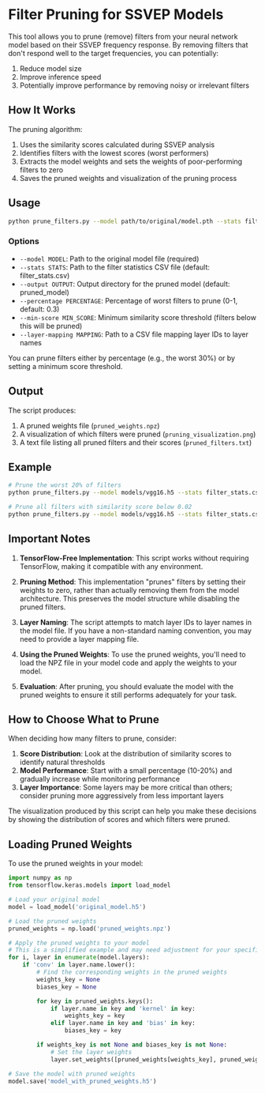 # Filter Pruning for SSVEP Models

This tool allows you to prune (remove) filters from your neural network model based on their SSVEP frequency response. By removing filters that don't respond well to the target frequencies, you can potentially:

1. Reduce model size
2. Improve inference speed
3. Potentially improve performance by removing noisy or irrelevant filters

## How It Works

The pruning algorithm:

1. Uses the similarity scores calculated during SSVEP analysis
2. Identifies filters with the lowest scores (worst performers)
3. Extracts the model weights and sets the weights of poor-performing filters to zero
4. Saves the pruned weights and visualization of the pruning process

## Usage

```bash
python prune_filters.py --model path/to/original/model.pth --stats filter_stats.csv
```

### Options

- `--model MODEL`: Path to the original model file (required)
- `--stats STATS`: Path to the filter statistics CSV file (default: filter_stats.csv)
- `--output OUTPUT`: Output directory for the pruned model (default: pruned_model)
- `--percentage PERCENTAGE`: Percentage of worst filters to prune (0-1, default: 0.3)
- `--min-score MIN_SCORE`: Minimum similarity score threshold (filters below this will be pruned)
- `--layer-mapping MAPPING`: Path to a CSV file mapping layer IDs to layer names

You can prune filters either by percentage (e.g., the worst 30%) or by setting a minimum score threshold.

## Output

The script produces:

1. A pruned weights file (`pruned_weights.npz`)
2. A visualization of which filters were pruned (`pruning_visualization.png`)
3. A text file listing all pruned filters and their scores (`pruned_filters.txt`)

## Example

```bash
# Prune the worst 20% of filters
python prune_filters.py --model models/vgg16.h5 --stats filter_stats.csv --percentage 0.2

# Prune all filters with similarity score below 0.02
python prune_filters.py --model models/vgg16.h5 --stats filter_stats.csv --min-score 0.02
```

## Important Notes

1. **TensorFlow-Free Implementation**: This script works without requiring TensorFlow, making it compatible with any environment.

2. **Pruning Method**: This implementation "prunes" filters by setting their weights to zero, rather than actually removing them from the model architecture. This preserves the model structure while disabling the pruned filters.

3. **Layer Naming**: The script attempts to match layer IDs to layer names in the model file. If you have a non-standard naming convention, you may need to provide a layer mapping file.

4. **Using the Pruned Weights**: To use the pruned weights, you'll need to load the NPZ file in your model code and apply the weights to your model.

5. **Evaluation**: After pruning, you should evaluate the model with the pruned weights to ensure it still performs adequately for your task.

## How to Choose What to Prune

When deciding how many filters to prune, consider:

1. **Score Distribution**: Look at the distribution of similarity scores to identify natural thresholds
2. **Model Performance**: Start with a small percentage (10-20%) and gradually increase while monitoring performance
3. **Layer Importance**: Some layers may be more critical than others; consider pruning more aggressively from less important layers

The visualization produced by this script can help you make these decisions by showing the distribution of scores and which filters were pruned.

## Loading Pruned Weights

To use the pruned weights in your model:

```python
import numpy as np
from tensorflow.keras.models import load_model

# Load your original model
model = load_model('original_model.h5')

# Load the pruned weights
pruned_weights = np.load('pruned_weights.npz')

# Apply the pruned weights to your model
# This is a simplified example and may need adjustment for your specific model
for i, layer in enumerate(model.layers):
    if 'conv' in layer.name.lower():
        # Find the corresponding weights in the pruned weights
        weights_key = None
        biases_key = None

        for key in pruned_weights.keys():
            if layer.name in key and 'kernel' in key:
                weights_key = key
            elif layer.name in key and 'bias' in key:
                biases_key = key

        if weights_key is not None and biases_key is not None:
            # Set the layer weights
            layer.set_weights([pruned_weights[weights_key], pruned_weights[biases_key]])

# Save the model with pruned weights
model.save('model_with_pruned_weights.h5')
```

